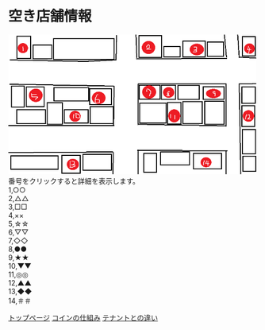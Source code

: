 # 空き店舗情報 <br>
<img width="500px" alt="商店街地図" src= "./map.png"> <br>
番号をクリックすると詳細を表示します。<br>
 1,○○<br>
 2,△△<br>
 3,□□<br>
 4,××<br>
 5,☆☆<br>
 6,▽▽<br>
 7,◇◇<br>
 8,●●<br>
 9,★★<br>
 10,▼▼<br>
 11,◎◎<br>
 12,▲▲<br>
 13,◆◆<br>
 14,＃＃<br>

[トップページ](https://u50116.github.io/ShoppingCoin/index.md)
[コインの仕組み](https://u50116.github.io/ShoppingCoin/CoinSystem.md)
[テナントとの違い](https://u0116.github.io/ShoppingCoin/tenannto.md)
